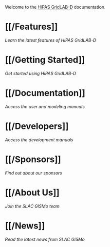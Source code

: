 Welcome to the [HiPAS GridLAB-D](http://www.gridlabd.us/) documentation.

# [[/Features]] 

*Learn the latest features of HiPAS GridLAB-D*

# [[/Getting Started]] 

*Get started using HiPAS GridLAB-D*

# [[/Documentation]]

*Access the user and modeling manuals*
# [[/Developers]]

*Access the development manuals*

# [[/Sponsors]]

*Find out about our sponsors*

# [[/About Us]]

*Join the SLAC GISMo team*
# [[/News]]

*Read the latest news from SLAC GISMo*

